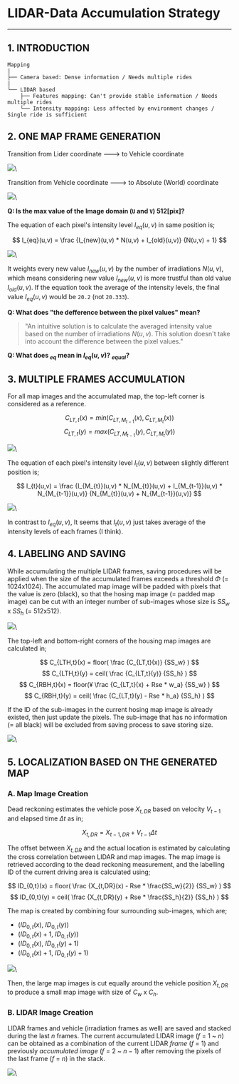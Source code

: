 # LIDAR-Data Accumulation Strategy

---

## 1. INTRODUCTION

```
Mapping
|
├── Camera based: Dense information / Needs multiple rides
|
└── LIDAR based
    ├── Features mapping: Can't provide stable information / Needs multiple rides
    └── Intensity mapping: Less affected by environment changes / Single ride is sufficient
```

## 2. ONE MAP FRAME GENERATION

Transition from Lider coordinate ---> to Vehicle coordinate

![](./images/onemapframegeneration1.png)\

Transition from Vehicle coordinate ---> to Absolute (World) coordinate

![](./images/onemapframegeneration2.png)\

**Q: Is the max value of the Image domain (`U` and `V`) 512[pix]?**

The equation of each pixel's intensity level $I_{eq}(u,v)$ in same position is;

$$
I_{eq}(u,v) =
\frac
{I_{new}(u,v) * N(u,v) + I_{old}(u,v)}
{N(u,v) + 1}
$$

![](./images/onemapframegeneration3.png)\

It weights every new value $I_{new}(u,v)$ by the number of irradiations $N(u,v)$, which means considering new value $I_{new}(u,v)$ is more trustful than old value $I_{old}(u,v)$. If the equation took the average of the intensity levels, the final value $I_{eq}(u,v)$ would be `20.2` (not `20.333`).

**Q: What does "the defference between the pixel values" mean?**
>"An intuitive solution is to calculate the averaged intensity value based on the number of irradiations $N(u,v)$. This solution doesn't take into account the difference between the pixel values."

**Q: What does $_{eq}$ mean in $I_{eq}(u,v)$? $_{equal}$?**

## 3. MULTIPLE FRAMES ACCUMULATION

For all map images and the accumulated map, the top-left corner is considered as a reference.

$$
C_{LT,t}(x) = min(C_{LT,M_{t-1}}(x), C_{LT,M_{t}}(x))
$$
$$
C_{LT,t}(y) = max(C_{LT,M_{t-1}}(y), C_{LT,M_{t}}(y))
$$

![](./images/multipleframesaccumulation1.png)\

The equation of each pixel's intensity level $I_{t}(u,v)$ between slightly different position is;

$$
I_{t}(u,v) =
\frac
{I_{M_{t}}(u,v) * N_{M_{t}}(u,v) + I_{M_{t-1}}(u,v) * N_{M_{t-1}}(u,v)}
{N_{M_{t}}(u,v) + N_{M_{t-1}}(u,v)}
$$

![](./images/multipleframesaccumulation2.png)\

In contrast to $I_{eq}(u,v)$, It seems that $I_{t}(u,v)$ just takes average of the intensity levels of each frames (I think).

## 4. LABELING AND SAVING

While accumulating the multiple LIDAR frames, saving procedures will be applied when the size of the accumulated frames exceeds a threshold $\Phi$ (= 1024x1024). The accumulated map image will be padded with pixels that the value is zero (black), so that the hosing map image (= padded map image) can be cut with an integer number of sub-images whose size is $SS_w$ x $SS_h$ (= 512x512).

![](./images/labelingandsaving1.png)\

The top-left and bottom-right corners of the housing map images are calculated in;

$$
C_{LTH,t}(x) = floor(
  \frac
  {C_{LT,t}(x)}
  {SS_w}
)
$$
$$
C_{LTH,t}(y) = ceil(
  \frac
  {C_{LT,t}(y)}
  {SS_h}
)
$$
$$
C_{RBH,t}(x) = floor(¥
  \frac
  {C_{LT,t}(x) + Rse * w_a}
  {SS_w}
)
$$
$$
C_{RBH,t}(y) = ceil(
  \frac
  {C_{LT,t}(y) - Rse * h_a}
  {SS_h}
)
$$

If the ID of the sub-images in the current hosing map image is already existed, then just update the pixels. The sub-image that has no information (= all black) will be excluded from saving process to save storing size.

![](./images/labelingandsaving2.png)\

## 5. LOCALIZATION BASED ON THE GENERATED MAP

### A. Map Image Creation

Dead reckoning estimates the vehicle pose $X_{t,DR}$ based on velocity $V_{t-1}$ and elapsed time $\Delta{t}$ as in;

$$
X_{t,DR} = X_{t-1,DR} + V_{t-1} \Delta{t}
$$

The offset between $X_{t,DR}$ and the actual location is estimated by calculating the cross correlation between LIDAR and map images. The map image is retrieved according to the dead reckoning measurement, and the labelling ID of the current driving area is calculated using;

$$
ID_{0,t}(x) = floor(
  \frac
  {X_{t,DR}(x) - Rse * \frac{SS_w}{2}}
  {SS_w}
)
$$
$$
ID_{0,t}(y) = ceil(
  \frac
  {X_{t,DR}(y) + Rse * \frac{SS_h}{2}}
  {SS_h}
)
$$

The map is created by combining four surrounding sub-images, which are;

* ($ID_{0,t}(x)$, $ID_{0,t}(y)$)
* ($ID_{0,t}(x)+1$, $ID_{0,t}(y)$)
* ($ID_{0,t}(x)$, $ID_{0,t}(y)+1$)
* ($ID_{0,t}(x)+1$, $ID_{0,t}(y)+1$)

![](./images/localizationbasedonthegeneratedmap1.png)\

Then, the large map images is cut equally around the vehicle position $X_{t,DR}$ to produce a small map image with size of $C_w$ x $C_h$.

### B. LIDAR Image Creation

LIDAR frames and vehicle (irradiation frames as well) are saved and stacked during the last $n$ frames. The current accumulated LIDAR image ($f$ = $1$ ~ $n$) can be obtained as a combination of the current LIDAR *frame* ($f$ = $1$) and previously *accumulated image* ($f$ = $2$ ~ $n-1$) after removing the pixels of the last frame ($f$ = $n$) in the stack.

![](./images/localizationbasedonthegeneratedmap2.png)\
